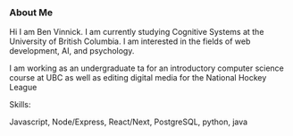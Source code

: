 ### About Me
Hi I am Ben Vinnick. I am currently studying Cognitive Systems at the University of British Columbia. 
I am interested in the fields of web development, AI, and psychology.

I am working as an undergraduate ta for an introductory computer science course at UBC as well as editing digital media for the National Hockey League

Skills:

Javascript, Node/Express, React/Next, PostgreSQL, python, java



